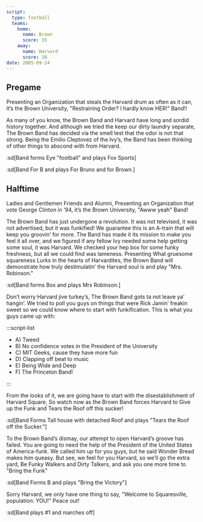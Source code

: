 ```yaml
---
script:
  type: football
  teams:
    home:
      name: Brown
      score: 35
    away:
      name: Harvard
      score: 38
date: 2005-09-24
---
```


## Pregame

Presenting an Organization that steals the Harvard drum as often as it can, It’s the Brown University, "Restraining Order? I hardly know HER!" Band!!

As many of you know, the Brown Band and Harvard have long and sordid history together. And although we tried the keep our dirty laundry separate, The Brown Band has decided via the smell test that the odor is not that strong. Being the Emilio Cleptovez of the Ivy’s, the Band has been thinking of other things to abscond with from Harvard.

:sd[Band forms Eye "football" and plays Fox Sports]

:sd[Band For B and plays For Bruno and for Brown.]

## Halftime

Ladies and Gentlemen Friends and Alumni, Presenting an Organization that vote George Clinton in ’94, it’s the Brown University, "Awww yeah" Band!

The Brown Band has just undergone a revolution. It was not televised, it was not advertised, but it was funkified! We guarantee this is an A-train that will keep you groovin’ for more. The Band has made it its mission to make you feel it all over, and we figured if any fellow Ivy needed some help getting some soul, it was Harvard. We checked your hep box for some funky freshness, but all we could find was lameness. Presenting What gruesome squareness Lurks in the hearts of Harvardites, the Brown Band will demonstrate how truly destimulatin’ the Harvard soul is and play "Mrs. Robinson."

:sd[Band forms Box and plays Mrs Robinson.]

Don’t worry Harvard jive turkey’s, The Brown Band gots ta not leave ya’ hangin’. We tried to poll you guys on things that were Rick Jamin’ freakin sweet so we could know where to start with funkification. This is what you guys came up with:

:::script-list

- A) Tweed
- B) No confidence votes in the President of the University
- C) MIT Geeks, cause they have more fun
- D) Clapping off beat to music
- E) Being Wide and Deep
- F) The Princeton Band!

:::

From the looks of it, we are going have to start with the disestablishment of Harvard Square, So watch now as the Brown Band forces Harvard to Give up the Funk and Tears the Roof off this sucker!

:sd[Band Forms Tall house with detached Roof and plays "Tears the Roof off the Sucker."]

To the Brown Band’s dismay, our attempt to open Harvard’s groove has failed. You are going to need the help of the President of the United States of America-funk. We called him up for you guys, but he said Wonder Bread makes him queasy. But see, we feel for you Harvard, so we’ll go the extra yard, Be Funky Walkers and Dirty Talkers, and ask you one more time to "Bring the Funk"

:sd[Band Forms B and plays "Bring the Victory"]

Sorry Harvard, we only have one thing to say, "Welcome to Squaresville, population: YOU!" Peace out!

:sd[Band plays #1 and marches off]
